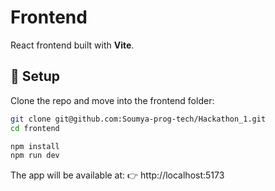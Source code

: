 # Frontend

React frontend built with **Vite**.

## 🚀 Setup

Clone the repo and move into the frontend folder:

```bash
git clone git@github.com:Soumya-prog-tech/Hackathon_1.git
cd frontend
```
```bash
npm install
npm run dev
```
The app will be available at:
👉 http://localhost:5173
